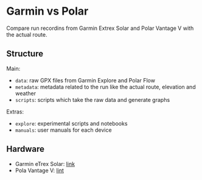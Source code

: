 # Garmin vs Polar

Compare run recordins from Garmin Extrex Solar and Polar Vantage V with the actual route.

## Structure

Main:

- `data`: raw GPX files from Garmin Explore and Polar Flow
- `metadata`: metadata related to the run like the actual route, elevation and weather
- `scripts`: scripts which take the raw data and generate graphs

Extras:

- `explore`: experimental scripts and notebooks
- `manuals`: user manuals for each device

## Hardware

- Garmin eTrex Solar: [link](https://www.garmin.com.sg/products/outdoor/etrex-solar/)
- Pola Vantage V: [lint](https://support.polar.com/e_manuals/vantage-v/polar-vantage-v-user-manual-english/content/introduction.htm)
